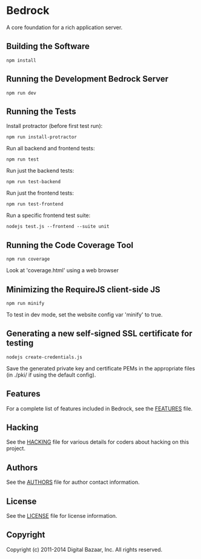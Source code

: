 Bedrock
=======

A core foundation for a rich application server.

Building the Software
---------------------

    npm install

Running the Development Bedrock Server
--------------------------------------

    npm run dev

Running the Tests
-----------------

Install protractor (before first test run):

    npm run install-protractor

Run all backend and frontend tests:

    npm run test

Run just the backend tests:

    npm run test-backend

Run just the frontend tests:

    npm run test-frontend

Run a specific frontend test suite:

    nodejs test.js --frontend --suite unit

Running the Code Coverage Tool
------------------------------

    npm run coverage

Look at 'coverage.html' using a web browser

Minimizing the RequireJS client-side JS
---------------------------------------

    npm run minify

To test in dev mode, set the website config var 'minify' to true.

Generating a new self-signed SSL certificate for testing
--------------------------------------------------------

    nodejs create-credentials.js

Save the generated private key and certificate PEMs in the appropriate files
(in ./pki/ if using the default config).

Features
-------

For a complete list of features included in Bedrock, see the [FEATURES][] file.

Hacking
-------

See the [HACKING][] file for various details for coders about
hacking on this project.

Authors
-------

See the [AUTHORS][] file for author contact information.

License
-------

See the [LICENSE][] file for license information.

Copyright
---------

Copyright (c) 2011-2014 Digital Bazaar, Inc. All rights reserved.

[AUTHORS]: AUTHORS.md
[FEATURES]: FEATURES.md
[HACKING]: HACKING.md
[LICENSE]: LICENSE.md

